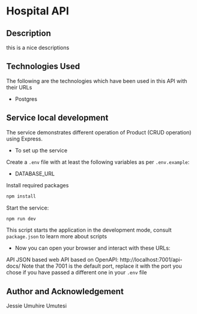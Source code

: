 # Hospital API


## Description

this is a nice descriptions 


## Technologies Used

The following are the technologies which have been used in this API with their URLs

- Postgres


## Service local development
The service demonstrates different operation of Product (CRUD operation) using Express.

* To set up the service

Create a `.env` file with at least the following variables as per `.env.example`:
* DATABASE_URL

Install required packages
```bash
npm install
```

Start the service:
```bash
npm run dev
```

This script starts the application in the development mode, consult `package.json` to learn more about scripts


* Now you can open your browser and interact with these URLs:

API JSON based web API based on OpenAPI: http://localhost:7001/api-docs/
Note that the 7001 is the default port, replace it with the port you chose if you have passed a different one in your `.env` file


## Author and Acknowledgement
Jessie Umuhire Umutesi
